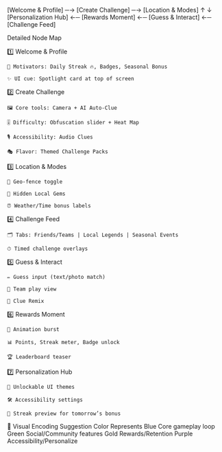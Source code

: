 
[Welcome & Profile] ─→ [Create Challenge] ─→ [Location & Modes]
          ↑                                     ↓
 [Personalization Hub] ←─ [Rewards Moment] ←─ [Guess & Interact] ←─ [Challenge Feed]


 Detailed Node Map

1️⃣ Welcome & Profile

    🎯 Motivators: Daily Streak 🔥, Badges, Seasonal Bonus

    ✨ UI cue: Spotlight card at top of screen

2️⃣ Create Challenge

    🖼 Core tools: Camera + AI Auto‑Clue

    🎚 Difficulty: Obfuscation slider + Heat Map

    🎙 Accessibility: Audio Clues

    🎭 Flavor: Themed Challenge Packs

3️⃣ Location & Modes

    📍 Geo‑fence toggle

    🌟 Hidden Local Gems

    ⏰ Weather/Time bonus labels

4️⃣ Challenge Feed

    🗂 Tabs: Friends/Teams | Local Legends | Seasonal Events

    ⏱ Timed challenge overlays

5️⃣ Guess & Interact

    ✏️ Guess input (text/photo match)

    👥 Team play view

    🔄 Clue Remix

6️⃣ Rewards Moment

    🎉 Animation burst

    📊 Points, Streak meter, Badge unlock

    🏆 Leaderboard teaser

7️⃣ Personalization Hub

    🌈 Unlockable UI themes

    🛠 Accessibility settings

    📅 Streak preview for tomorrow’s bonus

🎨 Visual Encoding Suggestion
Color	Represents
Blue	Core gameplay loop
Green	Social/Community features
Gold	Rewards/Retention
Purple	Accessibility/Personalize

